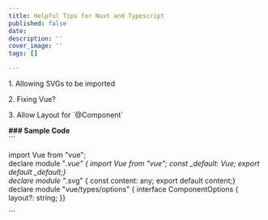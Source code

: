 ```yaml
---
title: Helpful Tips for Nuxt and Typescript
published: false
date: 
description: ''
cover_image: ''
tags: []

---
```

1\. Allowing SVGs to be imported

2\. Fixing Vue?

3\. Allow Layout for \`@Component\`

  
**### Sample Code**  
\`\`\` 

import Vue from "vue";  
declare module "*.vue" { import Vue from "vue"; const _default: Vue; export default _default;}  
declare module "*.svg" { const content: any; export default content;}  
declare module "vue/types/options" { interface ComponentOptions<V extends Vue> { layout?: string; }}

\`\`\`